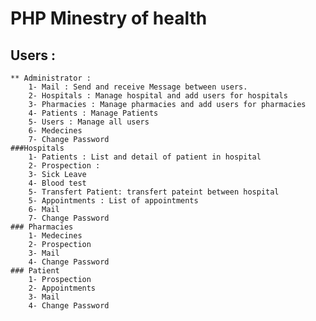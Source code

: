 # PHP Minestry of health
## Users : 
	** Administrator :
		1- Mail : Send and receive Message between users.
		2- Hospitals : Manage hospital and add users for hospitals
		3- Pharmacies : Manage pharmacies and add users for pharmacies
		4- Patients : Manage Patients
		5- Users : Manage all users
		6- Medecines
		7- Change Password
	###Hospitals
		1- Patients : List and detail of patient in hospital 
		2- Prospection : 
		3- Sick Leave
		4- Blood test
		5- Transfert Patient: transfert pateint between hospital
		5- Appointments : List of appointments
		6- Mail 
		7- Change Password
	### Pharmacies
		1- Medecines
		2- Prospection
		3- Mail
		4- Change Password
	### Patient
		1- Prospection
		2- Appointments
		3- Mail
		4- Change Password